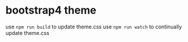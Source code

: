 # bootstrap4 theme

use `npm run build` to update theme.css
use `npm run watch` to continually update theme.css
